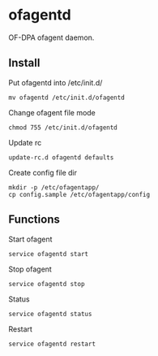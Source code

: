 ofagentd
====

OF-DPA ofagent daemon.


## Install
Put ofagentd into /etc/init.d/
```
mv ofagentd /etc/init.d/ofagentd
```

Change ofagent file mode
```
chmod 755 /etc/init.d/ofagentd
```

Update rc
```
update-rc.d ofagentd defaults
```

Create config file dir
```
mkdir -p /etc/ofagentapp/
cp config.sample /etc/ofagentapp/config
```


## Functions
Start ofagent
```
service ofagentd start
```

Stop ofagent
```
service ofagentd stop
```

Status
```
service ofagentd status
```

Restart
```
service ofagentd restart
```

